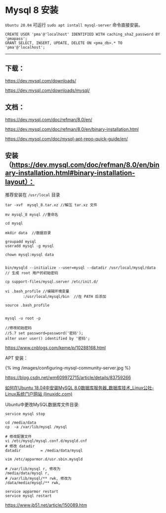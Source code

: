 # Mysql 8 安装

`Ubuntu 20.04` 可运行 `sudo apt isntall mysql-server` 命令直接安装。 

```shell
CREATE USER 'pma'@'localhost' IDENTIFIED WITH caching_sha2_password BY 'pmapass';
GRANT SELECT, INSERT, UPDATE, DELETE ON <pma_db>.* TO 'pma'@'localhost';
```


----


## 下载：

https://dev.mysql.com/downloads/

https://dev.mysql.com/downloads/mysql/

## 文档：

https://dev.mysql.com/doc/refman/8.0/en/  

https://dev.mysql.com/doc/refman/8.0/en/binary-installation.html

https://dev.mysql.com/doc/mysql-apt-repo-quick-guide/en/

## 安装（https://dev.mysql.com/doc/refman/8.0/en/binary-installation.html#binary-installation-layout）：

推荐安装在 `/usr/local` 目录

```shell
tar -xvf  mysql_8.tar.xz //解压 tar.xz 文件

mv mysql_8 mysql //重命名

cd mysql

mkdir data  //数据目录

groupadd mysql
useradd mysql -g mysql

chown mysql:mysql data


bin/mysqld --initialize --user=mysql --datadir /usr/local/mysql/data  // 生成 root 用户的初始密码

cp support-files/mysql.server /etc/init.d/

vi .bash_profile //编辑环境变量
		:/usr/local/mysql/bin  //在 PATH 后添加

source .bash_profile


mysql -u root -p

//修改初始密码
//5.7 set password=password('密码');
alter user user() identified by '密码';
```

https://www.cnblogs.com/keme/p/10288168.html

APT 安装：

{% img  /images/configuring-mysql-community-server.jpg %}



https://blog.csdn.net/wm609972715/article/details/83759266

[如何在Ubuntu 18.04中安装MySQL 8.0数据库服务器_数据库技术_Linux公社-Linux系统门户网站 (linuxidc.com)](https://www.linuxidc.com/Linux/2018-11/155408.htm)

Ubuntu中更改MySQL数据库文件目录:

```shell
service mysql stop

cd /media/data
cp  -a /var/lib/mysql /mysql

# 修改配置文件
vi /etc/mysql/mysql.conf.d/mysqld.cnf
# 修改 datadir
datadir         = /media/data/mysql
```

```shell
vim /etc/apparmor.d/usr.sbin.mysqld

# /var/lib/mysql r, 修改为
/media/data/mysql r,
# /var/lib/mysql/** rwk, 修改为
/data/media/mysql/** rwk,
```

```shell
service apparmor restart
service mysql restart
```





https://www.jb51.net/article/150089.htm